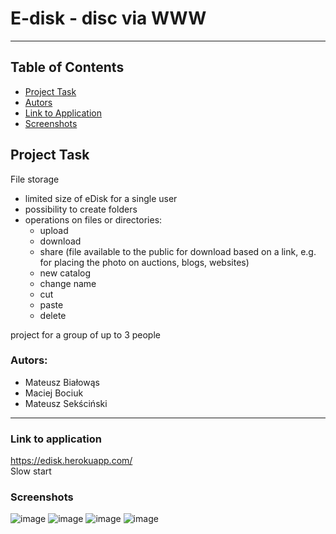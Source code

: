 # E-disk - disc via WWW

---
## Table of Contents
* [Project Task](#Project-Task)
* [Autors](#Autors)
* [Link to Application](#Link-to-application)   
* [Screenshots](#Screenshots)

## Project Task
File storage
* limited size of eDisk for a single user
* possibility to create folders
* operations on files or directories:
    * upload
    * download
    * share (file available to the public for
      download based on a link, e.g. for placing the photo on auctions, blogs, websites)
    * new catalog
    * change name
    * cut
    * paste
    * delete

project for a group of up to 3 people

### Autors:
* Mateusz Białowąs
* Maciej Bociuk
* Mateusz Sekściński
---
### Link to application
https://edisk.herokuapp.com/    
Slow start

### Screenshots
![image](https://user-images.githubusercontent.com/58574619/121564337-a2d92680-ca1b-11eb-94f2-a705922e5687.png)
![image](https://user-images.githubusercontent.com/58574619/121564432-bbe1d780-ca1b-11eb-9d0e-d89ebf448fc5.png)
![image](https://user-images.githubusercontent.com/58574619/121564481-c69c6c80-ca1b-11eb-89da-0a22d300120e.png)
![image](https://user-images.githubusercontent.com/58574619/121564524-d1ef9800-ca1b-11eb-8017-3c94902ae73f.png)
